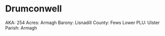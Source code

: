 # Drumconwell

AKA: 254
Acres: Armagh
Barony: Lisnadill
County: Fews Lower
PLU: Ulster
Parish: Armagh